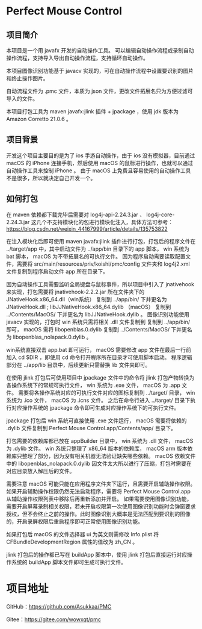 <h1>Perfect Mouse Control</h1>

## 项目简介
本项目是一个用 javafx 开发的自动操作工具。
可以编辑自动操作流程或录制自动操作流程，支持导入导出自动操作流程，支持循环自动操作。

本项目图像识别功能基于 javacv 实现的，可在自动操作流程中设置要识别的图片和终止操作图片。

自动流程文件为 .pmc 文件，本质为 json 文件，更改文件拓展名只为方便过滤可导入的文件。

本项目打包工具为 maven javafx:jlink 插件 + jpackage ，使用 jdk 版本为 Amazon Corretto 21.0.6 。

## 项目背景
开发这个项目主要目的是为了 ios 手游自动操作，由于 ios 没有模拟器，目前通过 macOS 的 iPhone 连接手机，然后使用 macOS 的鼠标进行操作，也就可以通过自动操作工具来控制 iPhone 。
由于 macOS 上免费且容易使用的自动操作工具不是很多，所以就决定自己开发一个。

## 如何打包
在 maven 依赖都下载完毕后需要对 log4j-api-2.24.3.jar 、 log4j-core-2.24.3.jar 这几个不支持模块化的包进行模块化注入，具体方法可参考： https://blog.csdn.net/weixin_44167999/article/details/135753822 

在注入模块化后即可使用 maven javafx:jlink 插件进行打包，打包后的程序文件在 ../target/app 中，其中启动文件为 ../app/bin 目录下的 app 脚本， win 系统为 bat 脚本， macOS 为不带拓展名的可执行文件。
因为程序启动需要读取配置文件，需要将 src/main/resources/priv/koishi/pmc/config 文件夹和 log4j2.xml 文件复制到程序启动文件 app 所在目录下。

因为自动操作工具需要监听全局键盘与鼠标事件，所以项目中引入了 jnativehook 来实现，打包需要将 jnativehook-2.2.2.jar 所在文件夹下的 JNativeHook.x86_64.dll（win系统） 复制到 ../app/bin/ 下并更名为 JNativeHook.dll ;
libJJNativeHook.x86_64.dylib （macOS） 复制到 ../Contents/MacOS/ 下并更名为 libJJNativeHook.dylib 。
图像识别功能使用 javacv 实现的，打包时 win 系统只需将相关 .dll 文件复制到 复制到 ../app/bin/ 即可， macOS 需将 libopenblas.0.dylib 复制到 ../Contents/MacOS/ 下并更名为 libopenblas_nolapack.0.dylib 。

win系统直接双击 app.bat 即可运行， macOS 需要修改 app 文件在最后一行前加入 cd $DIR ，即使用 cd 命令打开程序所在目录才可使用脚本启动。
程序逻辑部分在 ../app/lib 目录中，后续更新只需替换 lib 文件夹即可。

在使用 jlink 打包后可使用项目中 jpackage 文件中的命令将 jlink 打包产物转换为各操作系统下的常规可执行文件， win 系统为 .exe 文件， macOS 为 .app 文件。
需要将各操作系统对应的可执行文件对应的图标复制到 ../target/ 目录， win 系统为 .ico 文件， macOS 为 .icns 文件。
之后在命令行进入 ../target/ 目录下执行对应操作系统的 jpackage 命令即可生成对应操作系统下的可执行文件。

jpackage 打包后 win 系统可直接使用 .exe 文件运行， macOS 需要将依赖的 .dylib 文件复制到 Perfect Mouse Control.app/Contents/app/ 目录下。

打包需要的依赖库都已放在 appBuilder 目录中， win 系统为 .dll 文件， macOS 为 .dylib 文件。 win 系统只整理了 x86_64 版本的依赖库， macOS arm 版本依赖库只整理了部分，因为没有相关机器无法验证缺失哪些依赖。
macOS 依赖文件中的 libopenblas_nolapack.0.dylib 因文件太大所以进行了压缩，打包时需要在对应目录放入解压后的文件。

需要注意 macOS 可能只能在应用程序文件夹下运行，且需要开启辅助操作权限。如果开启辅助操作权限仍然无法启动程序，需要将 Perfect Mouse Control.app 从辅助操作权限列表中移除后再重新添加并开启。
如果需要使用图像识别功能，需要开启屏幕录制相关权限，若未开启权限第一次使用图像识别功能时会弹窗要求授权，但不会终止之前的操作。此时图像识别大概率是无法匹配到要识别的图像的，开启录屏权限后重启程序即可正常使用图像识别功能。

如果打包后 macOS 的文件选择器 ui 为英文则需修改 Info.plist 将 CFBundleDevelopmentRegion 属性的值改为 zh_CN 。

jlink 打包后的操作都已写在 buildApp 脚本中，使用 jlink 打包后直接运行对应操作系统的 buildApp 脚本文件即可生成可执行文件。

# 项目地址
GitHub：https://github.com/Asukkaa/PMC

Gitee：https://gitee.com/wowxqt/pmc